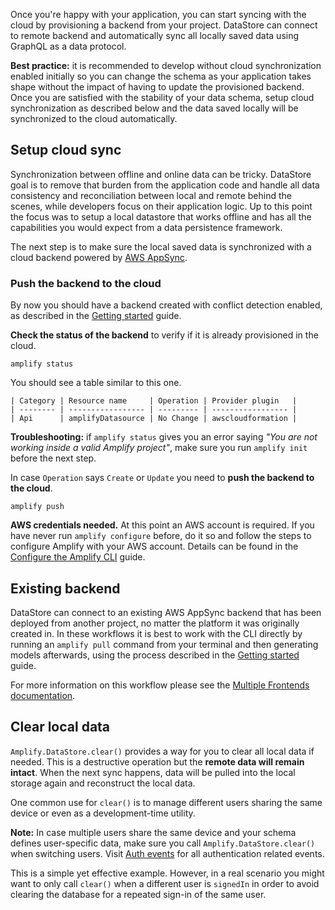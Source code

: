 
Once you're happy with your application, you can start syncing with the cloud by provisioning a backend from your project. DataStore can connect to remote backend and automatically sync all locally saved data using GraphQL as a data protocol.

<amplify-callout>

**Best practice:** it is recommended to develop without cloud synchronization enabled initially so you can change the schema as your application takes shape without the impact of having to update the provisioned backend. Once you are satisfied with the stability of your data schema, setup cloud synchronization as described below and the data saved locally will be synchronized to the cloud automatically.

</amplify-callout>

## Setup cloud sync

Synchronization between offline and online data can be tricky. DataStore goal is to remove that burden from the application code and handle all data consistency and reconciliation between local and remote behind the scenes, while developers focus on their application logic. Up to this point the focus was to setup a local datastore that works offline and has all the capabilities you would expect from a data persistence framework.

The next step is to make sure the local saved data is synchronized with a cloud backend powered by [AWS AppSync](https://aws.amazon.com/appsync/).

<inline-fragment platform="ios" src="~/lib/datastore/fragments/ios/sync/10-installPlugin.md"></inline-fragment>
<inline-fragment platform="android" src="~/lib/datastore/fragments/android/sync/10-installPlugin.md"></inline-fragment>
<inline-fragment platform="flutter" src="~/lib/datastore/fragments/flutter/sync/10-installPlugin.md"></inline-fragment>

### Push the backend to the cloud

By now you should have a backend created with conflict detection enabled, as described in the [Getting started](~/lib/datastore/getting-started.md) guide.

**Check the status of the backend** to verify if it is already provisioned in the cloud.

```console
amplify status
```

You should see a table similar to this one.

```plain
| Category | Resource name     | Operation | Provider plugin   |
| -------- | ----------------- | --------- | ----------------- |
| Api      | amplifyDatasource | No Change | awscloudformation |
```

<amplify-callout>

**Troubleshooting:** if `amplify status` gives you an error saying *"You are not working inside a valid Amplify project"*, make sure you run `amplify init` before the next step.

</amplify-callout>

In case `Operation` says `Create` or `Update` you need to **push the backend to the cloud**.

```console
amplify push
```

<amplify-callout warning>

**AWS credentials needed.** At this point an AWS account is required. If you have never run `amplify configure` before, do it so and follow the steps to configure Amplify with your AWS account. Details can be found in the [Configure the Amplify CLI](~/cli/start/install.md#configure-the-amplify-cli) guide.

</amplify-callout>

## Existing backend

DataStore can connect to an existing AWS AppSync backend that has been deployed from another project, no matter the platform it was originally created in. In these workflows it is best to work with the CLI directly by running an `amplify pull` command from your terminal and then generating models afterwards, using the process described in the [Getting started](~/lib/datastore/getting-started.md#idiomatic-persistence-models) guide.

For more information on this workflow please see the [Multiple Frontends documentation](~/cli/teams/multi-frontend.md).

<inline-fragment platform="js" src="~/lib/datastore/fragments/native_common/sync-distributed-data.md"></inline-fragment>
<inline-fragment platform="ios" src="~/lib/datastore/fragments/native_common/sync-distributed-data.md"></inline-fragment>
<inline-fragment platform="android" src="~/lib/datastore/fragments/native_common/sync-distributed-data.md"></inline-fragment>

## Clear local data

`Amplify.DataStore.clear()` provides a way for you to clear all local data if needed. This is a destructive operation but the **remote data will remain intact**. When the next sync happens, data will be pulled into the local storage again and reconstruct the local data.

One common use for `clear()` is to manage different users sharing the same device or even as a development-time utility.

<amplify-callout warning>

**Note:** In case multiple users share the same device and your schema defines user-specific data, make sure you call `Amplify.DataStore.clear()` when switching users. Visit [Auth events](~/lib/auth/auth-events.md) for all authentication related events.

</amplify-callout>

<inline-fragment platform="js" src="~/lib/datastore/fragments/js/sync/40-clear.md"></inline-fragment>
<inline-fragment platform="ios" src="~/lib/datastore/fragments/ios/sync/40-clear.md"></inline-fragment>
<inline-fragment platform="android" src="~/lib/datastore/fragments/android/sync/40-clear.md"></inline-fragment>
<inline-fragment platform="flutter" src="~/lib/datastore/fragments/flutter/sync/40-clear.md"></inline-fragment>

This is a simple yet effective example. However, in a real scenario you might want to only call `clear()` when a different user is `signedIn` in order to avoid clearing the database for a repeated sign-in of the same user.

<inline-fragment platform="js" src="~/lib/datastore/fragments/js/sync/50-selectiveSync.md"></inline-fragment>
<inline-fragment platform="android" src="~/lib/datastore/fragments/android/sync/50-selectiveSync.md"></inline-fragment>
<inline-fragment platform="ios" src="~/lib/datastore/fragments/ios/sync/50-selectiveSync.md"></inline-fragment>
<inline-fragment platform="flutter" src="~/lib/datastore/fragments/flutter/sync/50-selectiveSync.md"></inline-fragment>
